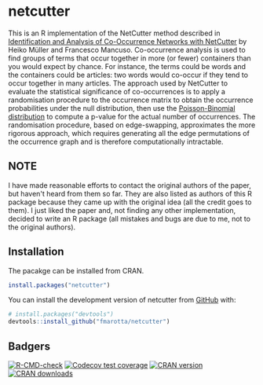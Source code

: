 # netcutter

This is an R implementation of the NetCutter method described in [Identification and Analysis of Co-Occurrence Networks with NetCutter](https://doi.org/10.1371/journal.pone.0003178) by Heiko Müller and Francesco Mancuso.
Co-occurrence analysis is used to find groups of terms that occur together in more (or fewer) containers than you would expect by chance.
For instance, the terms could be words and the containers could be articles: two words would co-occur if they tend to occur together in many articles.
The approach used by NetCutter to evaluate the statistical significance of co-occurrences is to apply a randomisation procedure to the occurrence matrix to obtain the occurrence probabilities under the null distribution, then use the [Poisson-Binomial distribution](https://en.wikipedia.org/wiki/Poisson_binomial_distribution) to compute a p-value for the actual number of occurrences.
The randomisation procedure, based on edge-swapping, approximates the more rigorous approach, which requires generating all the edge permutations of the occurrence graph and is therefore computationally intractable.

## NOTE

I have made reasonable efforts to contact the original authors of the paper, but haven't heard from them so far.
They are also listed as authors of this R package because they came up with the original idea (all the credit goes to them).
I just liked the paper and, not finding any other implementation, decided to write an R package (all mistakes and bugs are due to me, not to the original authors).

## Installation

The pacakge can be installed from CRAN.

``` r
install.packages("netcutter")
```

You can install the development version of netcutter from [GitHub](https://github.com/fmarotta/netcutter) with:

``` r
# install.packages("devtools")
devtools::install_github("fmarotta/netcutter")
```

## Badgers

<!-- badges: start -->
[![R-CMD-check](https://github.com/fmarotta/netcutter/actions/workflows/R-CMD-check.yaml/badge.svg)](https://github.com/fmarotta/netcutter/actions/workflows/R-CMD-check.yaml)
[![Codecov test coverage](https://codecov.io/gh/fmarotta/netcutter/graph/badge.svg)](https://app.codecov.io/gh/fmarotta/netcutter)
[![CRAN version](https://www.r-pkg.org/badges/version-ago/netcutter)](https://www.r-pkg.org/badges/version-ago/netcutter)
[![CRAN downloads](https://cranlogs.r-pkg.org/badges/netcutter)](https://cranlogs.r-pkg.org/badges/netcutter)

<!-- badges: end -->
